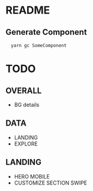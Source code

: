 # README

## Generate Component

```
  yarn gc SomeComponent
```

# TODO

## OVERALL
- BG details


## DATA
- LANDING
- EXPLORE


## LANDING
- HERO MOBILE
- CUSTOMIZE SECTION SWIPE